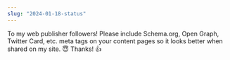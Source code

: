 ```yaml
---
slug: "2024-01-18-status"
---
```


To my web publisher followers! Please include Schema.org, Open Graph, Twitter Card, etc. meta tags on your content pages so it looks better when shared on my site. 😇 Thanks! 👍